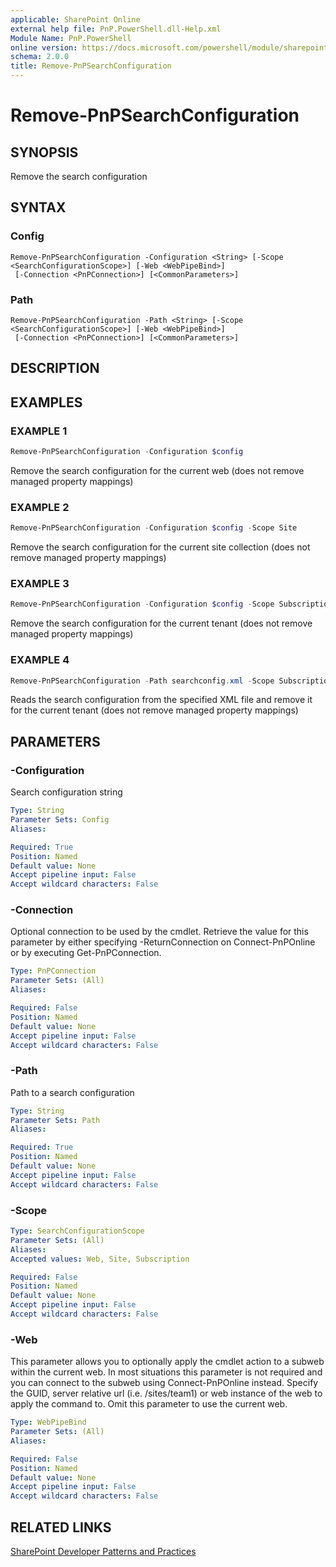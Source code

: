 ```yaml
---
applicable: SharePoint Online
external help file: PnP.PowerShell.dll-Help.xml
Module Name: PnP.PowerShell
online version: https://docs.microsoft.com/powershell/module/sharepoint-pnp/remove-pnpsearchconfiguration
schema: 2.0.0
title: Remove-PnPSearchConfiguration
---
```


# Remove-PnPSearchConfiguration

## SYNOPSIS
Remove the search configuration

## SYNTAX

### Config
```
Remove-PnPSearchConfiguration -Configuration <String> [-Scope <SearchConfigurationScope>] [-Web <WebPipeBind>]
 [-Connection <PnPConnection>] [<CommonParameters>]
```

### Path
```
Remove-PnPSearchConfiguration -Path <String> [-Scope <SearchConfigurationScope>] [-Web <WebPipeBind>]
 [-Connection <PnPConnection>] [<CommonParameters>]
```

## DESCRIPTION

## EXAMPLES

### EXAMPLE 1
```powershell
Remove-PnPSearchConfiguration -Configuration $config
```

Remove the search configuration for the current web (does not remove managed property mappings)

### EXAMPLE 2
```powershell
Remove-PnPSearchConfiguration -Configuration $config -Scope Site
```

Remove the search configuration for the current site collection (does not remove managed property mappings)

### EXAMPLE 3
```powershell
Remove-PnPSearchConfiguration -Configuration $config -Scope Subscription
```

Remove the search configuration for the current tenant (does not remove managed property mappings)

### EXAMPLE 4
```powershell
Remove-PnPSearchConfiguration -Path searchconfig.xml -Scope Subscription
```

Reads the search configuration from the specified XML file and remove it for the current tenant (does not remove managed property mappings)

## PARAMETERS

### -Configuration
Search configuration string

```yaml
Type: String
Parameter Sets: Config
Aliases:

Required: True
Position: Named
Default value: None
Accept pipeline input: False
Accept wildcard characters: False
```

### -Connection
Optional connection to be used by the cmdlet. Retrieve the value for this parameter by either specifying -ReturnConnection on Connect-PnPOnline or by executing Get-PnPConnection.

```yaml
Type: PnPConnection
Parameter Sets: (All)
Aliases:

Required: False
Position: Named
Default value: None
Accept pipeline input: False
Accept wildcard characters: False
```

### -Path
Path to a search configuration

```yaml
Type: String
Parameter Sets: Path
Aliases:

Required: True
Position: Named
Default value: None
Accept pipeline input: False
Accept wildcard characters: False
```

### -Scope

```yaml
Type: SearchConfigurationScope
Parameter Sets: (All)
Aliases:
Accepted values: Web, Site, Subscription

Required: False
Position: Named
Default value: None
Accept pipeline input: False
Accept wildcard characters: False
```

### -Web
This parameter allows you to optionally apply the cmdlet action to a subweb within the current web. In most situations this parameter is not required and you can connect to the subweb using Connect-PnPOnline instead. Specify the GUID, server relative url (i.e. /sites/team1) or web instance of the web to apply the command to. Omit this parameter to use the current web.

```yaml
Type: WebPipeBind
Parameter Sets: (All)
Aliases:

Required: False
Position: Named
Default value: None
Accept pipeline input: False
Accept wildcard characters: False
```

## RELATED LINKS

[SharePoint Developer Patterns and Practices](https://aka.ms/sppnp)